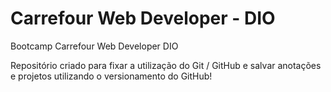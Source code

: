# Carrefour Web Developer - DIO
Bootcamp Carrefour Web Developer DIO

Repositório criado para fixar a utilização do Git / GitHub e salvar anotações e projetos utilizando o versionamento do GitHub!
